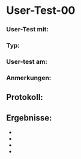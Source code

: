 # User-Test-00
### User-Test mit:
### Typ:
### User-test am:
### Anmerkungen: 
## Protokoll:
## Ergebnisse:
*
*
*
*
